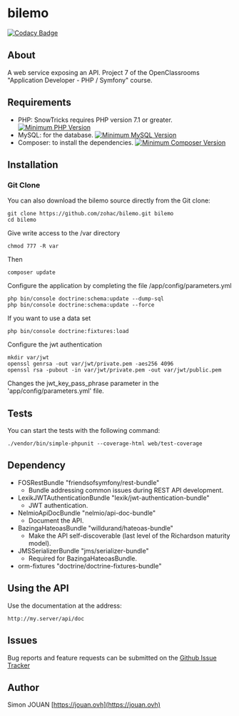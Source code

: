 # bilemo

[![Codacy Badge](https://api.codacy.com/project/badge/Grade/9c7b27f8969447c4b41b7d1eb818afc1)](https://www.codacy.com/app/zohac/bilemo?utm_source=github.com&amp;utm_medium=referral&amp;utm_content=zohac/bilemo&amp;utm_campaign=Badge_Grade)

## About

A web service exposing an API.
Project 7 of the OpenClassrooms "Application Developer - PHP / Symfony" course.

## Requirements

* PHP: SnowTricks requires PHP version 7.1 or greater. [![Minimum PHP Version](https://img.shields.io/badge/php-%3E%3D%207.1-8892BF.svg?style=flat-square)](https://php.net/)
* MySQL: for the database. [![Minimum MySQL Version](https://img.shields.io/badge/MySQL-%3E%3D5.7-blue.svg?style=flat-square)](https://www.mysql.com/fr/downloads/)
* Composer: to install the dependencies. [![Minimum Composer Version](https://img.shields.io/badge/Composer-%3E%3D1.6-red.svg?style=flat-square)](https://getcomposer.org/download/)

## Installation

### Git Clone

You can also download the bilemo source directly from the Git clone:

    git clone https://github.com/zohac/bilemo.git bilemo
    cd bilemo

Give write access to the /var directory

    chmod 777 -R var

Then

    composer update

Configure the application by completing the file /app/config/parameters.yml

    php bin/console doctrine:schema:update --dump-sql
    php bin/console doctrine:schema:update --force

If you want to use a data set

    php bin/console doctrine:fixtures:load

Configure the jwt authentication

    mkdir var/jwt
    openssl genrsa -out var/jwt/private.pem -aes256 4096
    openssl rsa -pubout -in var/jwt/private.pem -out var/jwt/public.pem

Changes the jwt_key_pass_phrase parameter in the 'app/config/parameters.yml' file.

## Tests

You can start the tests with the following command:

    ./vendor/bin/simple-phpunit --coverage-html web/test-coverage

## Dependency

* FOSRestBundle "friendsofsymfony/rest-bundle"
  * Bundle addressing common issues during REST API development.
* LexikJWTAuthenticationBundle "lexik/jwt-authentication-bundle"
  * JWT authentication.
* NelmioApiDocBundle "nelmio/api-doc-bundle"
  * Document the API.
* BazingaHateoasBundle "willdurand/hateoas-bundle"
  * Make the API self-discoverable (last level of the Richardson maturity model).
* JMSSerializerBundle "jms/serializer-bundle"
  * Required for BazingaHateoasBundle.
* orm-fixtures "doctrine/doctrine-fixtures-bundle"

## Using the API

Use the documentation at the address:

    http://my.server/api/doc

## Issues

Bug reports and feature requests can be submitted on the [Github Issue Tracker](https://github.com/zohac/bilemo/issues)

## Author

Simon JOUAN
[https://jouan.ovh](https://jouan.ovh)
